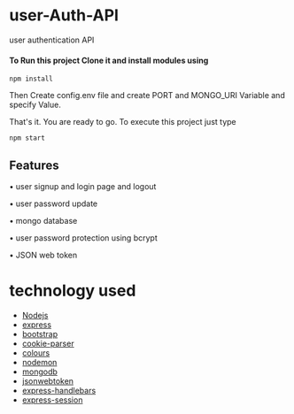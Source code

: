 # user-Auth-API
user authentication API



#### To Run this project Clone it and install modules using
```
npm install
```

Then Create config.env file and create PORT and MONGO_URI Variable and specify Value.

That's it. You are ready to go. To execute this project just type
```
npm start
```


## Features

• user signup and  login page and logout 

• user password update 

• mongo database 

• user password protection using bcrypt 

• JSON web token 

# technology used

 - [Nodejs](https://nodejs.org/en/)
- [express](https://expressjs.com/)
- [bootstrap](https://getbootstrap.com/)
- [cookie-parser](https://www.npmjs.com/package/cookie-parser)
- [colours](https://www.npmjs.com/package/colors)
- [nodemon](https://www.npmjs.com/package/nodemon)
- [mongodb](https://www.npmjs.com/package/mongodb)
- [jsonwebtoken](https://www.npmjs.com/package/jsonwebtoken)
- [express-handlebars](https://www.npmjs.com/package/express-handlebars)
- [express-session](https://www.npmjs.com/package/express-session)

